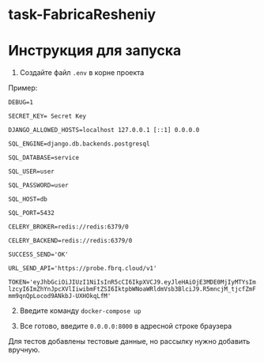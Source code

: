 # task-FabricaResheniy
# Инструкция для запуска

1. Создайте файл `.env` в корне проекта

Пример:

`DEBUG=1`

`SECRET_KEY= Secret Key`

`DJANGO_ALLOWED_HOSTS=localhost 127.0.0.1 [::1] 0.0.0.0`

`SQL_ENGINE=django.db.backends.postgresql`

`SQL_DATABASE=service`

`SQL_USER=user`

`SQL_PASSWORD=user`

`SQL_HOST=db`

`SQL_PORT=5432`

`CELERY_BROKER=redis://redis:6379/0`

`CELERY_BACKEND=redis://redis:6379/0`

`SUCCESS_SEND='OK'`

`URL_SEND_API='https://probe.fbrq.cloud/v1'`

`TOKEN='eyJhbGciOiJIUzI1NiIsInR5cCI6IkpXVCJ9.eyJleHAiOjE3MDE0MjIyMTYsImlzcyI6ImZhYnJpcXVlIiwibmFtZSI6IktpbWNoaWRldmVsb3BlciJ9.R5mncjM_tjcfZmFmm9qnQpLocod9ANkbJ-UXHOkqLfM'`

2. Введите команду `docker-compose up`

3. Все готово, введите `0.0.0.0:8000` в адресной строке браузера

Для тестов добавлены тестовые данные, но рассылку нужно добавить вручную.
